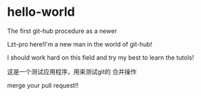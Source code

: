 # hello-world
The first git-hub procedure as a newer

Lzt-pro here!I'm a new man in the world of git-hub!

I should work hard on this field and try my best to learn the tutols!

这是一个测试应用程序，用来测试git的 合并操作

merge your pull request!!
